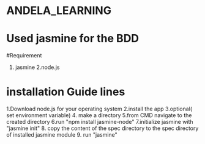 # ANDELA_LEARNING
# Used jasmine for the BDD
#Requirement
1. jasmine
2.node.js

# installation Guide lines
1.Download node.js for your operating system
2.install the app
3.optional( set environment variable)
4. make a directory 
5.from CMD navigate to the created directory
6.run "npm install jasmine-node"
7.initialize jasmine with "jasmine init"
8. copy the content of the spec directory to the spec directory of installed jasmine module
9. run "jasmine"




